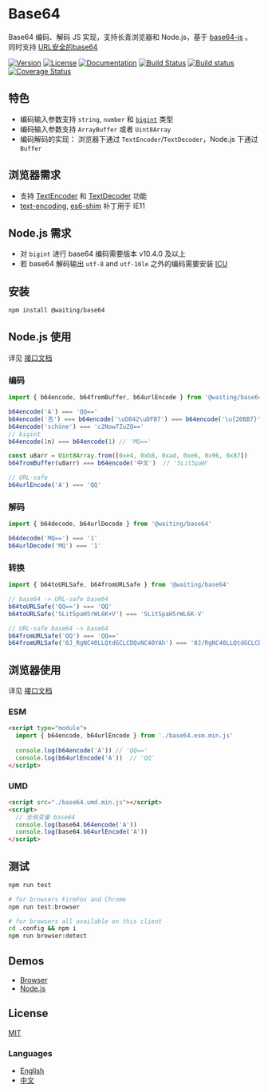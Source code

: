 # Base64

Base64 编码、解码 JS 实现，支持长青浏览器和 Node.js，基于 [base64-js](https://www.npmjs.com/package/base64-js) 。
同时支持 [URL安全的base64](https://zh.wikipedia.org/zh-hans/Base64#%E5%9C%A8URL%E4%B8%AD%E7%9A%84%E5%BA%94%E7%94%A8)

[![Version](https://img.shields.io/npm/v/@waiting/base64.svg)](https://www.npmjs.com/package/@waiting/base64)
[![License](https://img.shields.io/badge/license-MIT-blue.svg)](https://opensource.org/licenses/MIT)
[![Documentation](https://img.shields.io/badge/lang-TypeScript-blue.svg)](https://waitingsong.github.io/base64/index.html)
[![Build Status](https://travis-ci.org/waitingsong/base64.svg?branch=master)](https://travis-ci.org/waitingsong/base64)
[![Build status](https://ci.appveyor.com/api/projects/status/wp4a72sj7bc5ao3t/branch/master?svg=true)](https://ci.appveyor.com/project/waitingsong/base64/branch/master)
[![Coverage Status](https://coveralls.io/repos/github/waitingsong/base64/badge.svg?branch=master)](https://coveralls.io/github/waitingsong/base64?branch=master)


## 特色
- 编码输入参数支持 `string`, `number` 和 [`bigint`](https://github.com/tc39/proposal-bigint) 类型
- 编码输入参数支持 `ArrayBuffer` 或者 `Uint8Array`
- 编码解码的实现： 浏览器下通过 `TextEncoder`/`TextDecoder`，Node.js 下通过 `Buffer`


## 浏览器需求
- 支持 [TextEncoder](https://developer.mozilla.org/en-US/docs/Web/API/TextEncoder#Browser_compatibility) 和
  [TextDecoder](https://developer.mozilla.org/en-US/docs/Web/API/TextDecoder#Browser_compatibility) 功能
- [text-encoding](https://github.com/inexorabletash/text-encoding), 
  [es6-shim](https://github.com/es-shims/es6-shim) 补丁用于 IE11


## Node.js 需求
- 对 `bigint` 进行 base64 编码需要版本 v10.4.0 及以上
- 若 base64 解码输出 `utf-8` and `utf-16le` 之外的编码需要安装 [ICU](https://nodejs.org/api/util.html#util_whatwg_supported_encodings) 


## 安装
```bash
npm install @waiting/base64
```

## Node.js 使用

详见 [接口文档](https://waitingsong.github.io/base64/index.html)

### 编码
```ts
import { b64encode, b64fromBuffer, b64urlEncode } from '@waiting/base64'

b64encode('A') === 'QQ=='
b64encode('𠮷') === b64encode('\uD842\uDFB7') === b64encode('\u{20BB7}') // '8KCutw=='
b64encode('schöne') === 'c2Now7ZuZQ=='
// bigint
b64encode(1n) === b64encode(1) // 'MQ=='

const u8arr = Uint8Array.from([0xe4, 0xb8, 0xad, 0xe6, 0x96, 0x87])
b64fromBuffer(u8arr) === b64encode('中文')  // '5Lit5paH'

// URL-safe
b64urlEncode('A') === 'QQ'
```

### 解码
```ts
import { b64decode, b64urlDecode } from '@waiting/base64'

b64decode('MQ==') === '1'
b64urlDecode('MQ') === '1'
```

### 转换
```ts
import { b64toURLSafe, b64fromURLSafe } from '@waiting/base64'

// base64 -> URL-safe base64
b64toURLSafe('QQ==') === 'QQ'
b64toURLSafe('5Lit5paH5rWL6K+V') === '5Lit5paH5rWL6K-V'

// URL-safe base64 -> base64
b64fromURLSafe('QQ') === 'QQ=='
b64fromURLSafe('0J_RgNC40LLQtdGCLCDQvNC40YAh') === '0J/RgNC40LLQtdGCLCDQvNC40YAh'
```


## 浏览器使用

详见 [接口文档](https://waitingsong.github.io/base64/index.html)

### ESM
```html
<script type="module">
  import { b64encode, b64urlEncode } from './base64.esm.min.js' 
  
  console.log(b64encode('A')) // 'QQ=='
  console.log(b64urlEncode('A'))  // 'QQ'
</script>
```

### UMD
```html
<script src="./base64.umd.min.js"></script>
<script>
  // 全局变量 base64
  console.log(base64.b64encode('A'))
  console.log(base64.b64urlEncode('A'))
</script>
```


## 测试
```sh
npm run test

# for browsers FireFox and Chrome
npm run test:browser

# for browsers all available on this client
cd .config && npm i
npm run browser:detect
```


## Demos
- [Browser](https://github.com/waitingsong/base64/blob/master/test_browser/)
- [Node.js](https://github.com/waitingsong/base64/blob/master/test/)


## License
[MIT](LICENSE)


### Languages
- [English](README.md)
- [中文](README.zh-CN.md)
